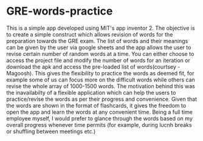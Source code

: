 # GRE-words-practice
This is a simple app developed using MIT's app inventor 2. The objective is to create a simple construct which allows revision of words for the preparation towards the GRE exam. The list of words and their meanings can be given by the user via google sheets and the app allows the user to revise certain number of random words at a time. You can either choose to access the project file and modify the number of words for an iteration or download the apk and access the pre-loaded list of words(courtsey - Magoosh). This gives the flexibility to practice the words as deemed fit, for example some of us can focus more on the difficult words while others can revise the whole array of 1000-1500 words. The motivation behind this was the inavailabilty of a flexible application which can help the users to practice/revise the words as per their progress and convenience. Given that the words are shown in the format of flashcards, it gives the freedom to open the app and learn the words at any convenient time. Being a full time employee myself, I would prefer to glance through the words based on my overall progress whenever time permits (for example, during lucnh breaks or shuffling between meetings etc.)
